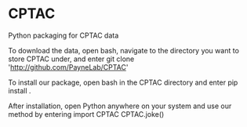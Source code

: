 # CPTAC
Python packaging for CPTAC data 

To download the data, open bash, navigate to the directory you want to store CPTAC under, and enter
  git clone 'http://github.com/PayneLab/CPTAC'
  
To install our package, open bash in the CPTAC directory and enter
  pip install .
  
After installation, open Python anywhere on your system and use our method by entering
  import CPTAC
  CPTAC.joke()
